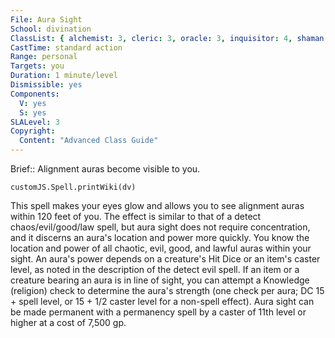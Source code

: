 ```yaml
---
File: Aura Sight
School: divination
ClassList: { alchemist: 3, cleric: 3, oracle: 3, inquisitor: 4, shaman: 3, sorcerer: 3, wizard: 3, witch: 3, psychic: 3, mesmerist: 3, spiritualist: 3 }
CastTime: standard action
Range: personal
Targets: you
Duration: 1 minute/level
Dismissible: yes
Components:
  V: yes
  S: yes
SLALevel: 3
Copyright:
  Content: "Advanced Class Guide"
---
```

Brief:: Alignment auras become visible to you.

```dataviewjs
customJS.Spell.printWiki(dv)
```

This spell makes your eyes glow and allows you to see alignment auras within 120 feet of you. The effect is similar to that of a detect chaos/evil/good/law spell, but aura sight does not require concentration, and it discerns an aura's location and power more quickly.  You know the location and power of all chaotic, evil, good, and lawful auras within your sight. An aura's power depends on a creature's Hit Dice or an item's caster level, as noted in the description of the detect evil spell. If an item or a creature bearing an aura is in line of sight, you can attempt a Knowledge (religion) check to determine the aura's strength (one check per aura; DC 15 + spell level, or 15 + 1/2 caster level for a non-spell effect).  Aura sight can be made permanent with a permanency spell by a caster of 11th level or higher at a cost of 7,500 gp.
